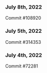 ### July 8th, 2022

Commit #108920

### July 5th, 2022

Commit #314353


### July 4th, 2022

Commit #72281
